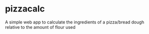 # pizzacalc
A simple web app to calculate the ingredients of a pizza/bread dough relative to the amount of flour used
